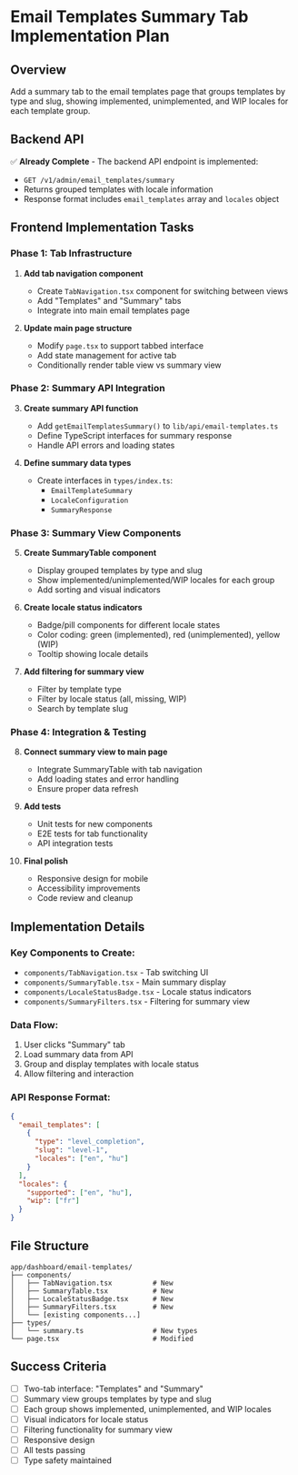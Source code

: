 # Email Templates Summary Tab Implementation Plan

## Overview
Add a summary tab to the email templates page that groups templates by type and slug, showing implemented, unimplemented, and WIP locales for each template group.

## Backend API
✅ **Already Complete** - The backend API endpoint is implemented:
- `GET /v1/admin/email_templates/summary`
- Returns grouped templates with locale information
- Response format includes `email_templates` array and `locales` object

## Frontend Implementation Tasks

### Phase 1: Tab Infrastructure
1. **Add tab navigation component**
   - Create `TabNavigation.tsx` component for switching between views
   - Add "Templates" and "Summary" tabs
   - Integrate into main email templates page

2. **Update main page structure**
   - Modify `page.tsx` to support tabbed interface
   - Add state management for active tab
   - Conditionally render table view vs summary view

### Phase 2: Summary API Integration
3. **Create summary API function**
   - Add `getEmailTemplatesSummary()` to `lib/api/email-templates.ts`
   - Define TypeScript interfaces for summary response
   - Handle API errors and loading states

4. **Define summary data types**
   - Create interfaces in `types/index.ts`:
     - `EmailTemplateSummary`
     - `LocaleConfiguration`
     - `SummaryResponse`

### Phase 3: Summary View Components
5. **Create SummaryTable component**
   - Display grouped templates by type and slug
   - Show implemented/unimplemented/WIP locales for each group
   - Add sorting and visual indicators

6. **Create locale status indicators**
   - Badge/pill components for different locale states
   - Color coding: green (implemented), red (unimplemented), yellow (WIP)
   - Tooltip showing locale details

7. **Add filtering for summary view**
   - Filter by template type
   - Filter by locale status (all, missing, WIP)
   - Search by template slug

### Phase 4: Integration & Testing
8. **Connect summary view to main page**
   - Integrate SummaryTable with tab navigation
   - Add loading states and error handling
   - Ensure proper data refresh

9. **Add tests**
   - Unit tests for new components
   - E2E tests for tab functionality
   - API integration tests

10. **Final polish**
    - Responsive design for mobile
    - Accessibility improvements
    - Code review and cleanup

## Implementation Details

### Key Components to Create:
- `components/TabNavigation.tsx` - Tab switching UI
- `components/SummaryTable.tsx` - Main summary display
- `components/LocaleStatusBadge.tsx` - Locale status indicators
- `components/SummaryFilters.tsx` - Filtering for summary view

### Data Flow:
1. User clicks "Summary" tab
2. Load summary data from API
3. Group and display templates with locale status
4. Allow filtering and interaction

### API Response Format:
```json
{
  "email_templates": [
    {
      "type": "level_completion",
      "slug": "level-1", 
      "locales": ["en", "hu"]
    }
  ],
  "locales": {
    "supported": ["en", "hu"],
    "wip": ["fr"]
  }
}
```

## File Structure
```
app/dashboard/email-templates/
├── components/
│   ├── TabNavigation.tsx          # New
│   ├── SummaryTable.tsx           # New  
│   ├── LocaleStatusBadge.tsx      # New
│   ├── SummaryFilters.tsx         # New
│   └── [existing components...]
├── types/
│   └── summary.ts                 # New types
└── page.tsx                       # Modified
```

## Success Criteria
- [ ] Two-tab interface: "Templates" and "Summary"
- [ ] Summary view groups templates by type and slug
- [ ] Each group shows implemented, unimplemented, and WIP locales
- [ ] Visual indicators for locale status
- [ ] Filtering functionality for summary view
- [ ] Responsive design
- [ ] All tests passing
- [ ] Type safety maintained
